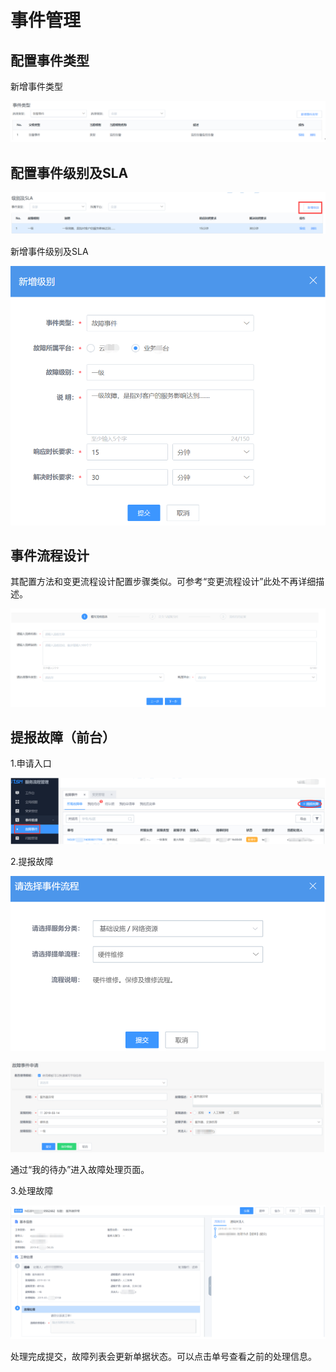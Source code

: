 # 事件管理

## 配置事件类型

新增事件类型

![](../assets/73.gif)

## 配置事件级别及SLA

![](../assets/74.gif)

新增事件级别及SLA

![](../assets/75.gif)

## 事件流程设计

其配置方法和变更流程设计配置步骤类似。可参考“变更流程设计”此处不再详细描述。

![](../assets/76.gif)

## 提报故障（前台） 

1.申请入口

![](../assets/77.gif)

2.提报故障

![](../assets/78.gif)

![](../assets/79.gif)

通过“我的待办”进入故障处理页面。

3.处理故障

![](../assets/80.gif)

处理完成提交，故障列表会更新单据状态。可以点击单号查看之前的处理信息。
